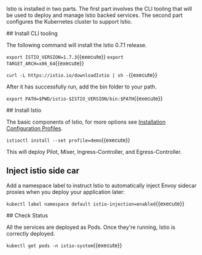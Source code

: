 Istio is installed in two parts. The first part involves the CLI tooling that will be used to deploy and manage Istio backed services. The second part configures the Kubernetes cluster to support Istio.

## Install CLI tooling

The following command will install the Istio 0.7.1 release.

`export ISTIO_VERSION=1.7.3`{{execute}}
`export TARGET_ARCH=x86_64`{{execute}}

`curl -L https://istio.io/downloadIstio | sh -`{{execute}}

After it has successfully run, add the bin folder to your path.

`export PATH=$PWD/istio-$ISTIO_VERSION/bin:$PATH`{{execute}}

## Install Istio

The basic components of Istio, for more options see [Installation Configuration Profiles](https://istio.io/latest/docs/setup/additional-setup/config-profiles/).

`istioctl install --set profile=demo`{{execute}}

This will deploy Pilot, Mixer, Ingress-Controller, and Egress-Controller.

## Inject istio side car

Add a namespace label to instruct Istio to automatically inject Envoy sidecar proxies when you deploy your application later:

`kubectl label namespace default istio-injection=enabled`{{execute}}

## Check Status

All the services are deployed as Pods. Once they're running, Istio is correctly deployed.

`kubectl get pods -n istio-system`{{execute}}
